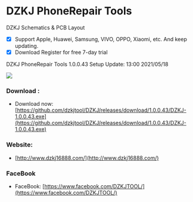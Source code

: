 # DZKJ PhoneRepair Tools
DZKJ Schematics & PCB Layout
- [x] Support Apple, Huawei, Samsung, VIVO, OPPO, Xiaomi, etc. And keep updating.
- [x] Download Register for free 7-day trial

DZKJ PhoneRepair Tools 1.0.0.43 Setup  Update: 13:00 2021/05/18

![](http://www.dzkj16888.com/img/github42.png)



### Download :

* Download now: [https://github.com/dzkjtool/DZKJ/releases/download/1.0.0.43/DZKJ-1.0.0.43.exe](https://github.com/dzkjtool/DZKJ/releases/download/1.0.0.43/DZKJ-1.0.0.43.exe)

### Website:

*  [http://www.dzkj16888.com/](http://www.dzkj16888.com/)


### FaceBook

* FaceBook: [https://www.facebook.com/DZKJTOOL/](https://www.facebook.com/DZKJTOOL/)

